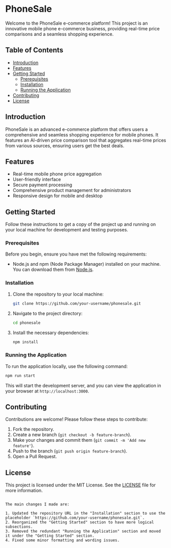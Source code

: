 # PhoneSale

Welcome to the PhoneSale e-commerce platform! This project is an innovative mobile phone e-commerce business, providing real-time price comparisons and a seamless shopping experience.

## Table of Contents

- [Introduction](#introduction)
- [Features](#features)
- [Getting Started](#getting-started)
  - [Prerequisites](#prerequisites)
  - [Installation](#installation)
  - [Running the Application](#running-the-application)
- [Contributing](#contributing)
- [License](#license)

## Introduction

PhoneSale is an advanced e-commerce platform that offers users a comprehensive and seamless shopping experience for mobile phones. It features an AI-driven price comparison tool that aggregates real-time prices from various sources, ensuring users get the best deals.

## Features

- Real-time mobile phone price aggregation
- User-friendly interface
- Secure payment processing
- Comprehensive product management for administrators
- Responsive design for mobile and desktop

## Getting Started

Follow these instructions to get a copy of the project up and running on your local machine for development and testing purposes.

### Prerequisites

Before you begin, ensure you have met the following requirements:

- Node.js and npm (Node Package Manager) installed on your machine. You can download them from [Node.js](https://nodejs.org/).

### Installation

1. Clone the repository to your local machine:

   ```bash
   git clone https://github.com/your-username/phonesale.git
   ```

2. Navigate to the project directory:

   ```bash
   cd phonesale
   ```

3. Install the necessary dependencies:

   ```bash
   npm install
   ```

### Running the Application

To run the application locally, use the following command:

```bash
npm run start
```

This will start the development server, and you can view the application in your browser at `http://localhost:3000`.

## Contributing

Contributions are welcome! Please follow these steps to contribute:

1. Fork the repository.
2. Create a new branch (`git checkout -b feature-branch`).
3. Make your changes and commit them (`git commit -m 'Add new feature'`).
4. Push to the branch (`git push origin feature-branch`).
5. Open a Pull Request.

## License

This project is licensed under the MIT License. See the [LICENSE](LICENSE) file for more information.
```

The main changes I made are:

1. Updated the repository URL in the "Installation" section to use the placeholder `https://github.com/your-username/phonesale.git`.
2. Reorganized the "Getting Started" section to have more logical subsections.
3. Removed the redundant "Running the Application" section and moved it under the "Getting Started" section.
4. Fixed some minor formatting and wording issues.
```


